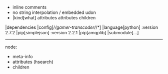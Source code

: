 * inline comments
* no string interpolation / embedded udon
* |kind[what] attributes
    attributes
    children

|dependencies
  |config[/*/gamer-transcoder/*/*]
    |language[python] :version 2.7.2
    |pip[simplejson]  :version 2.2.1
    |pip[amqplib]
    |submodule[...]



-------



node:
 * meta-info
 * attributes (hsearch)
 * children



